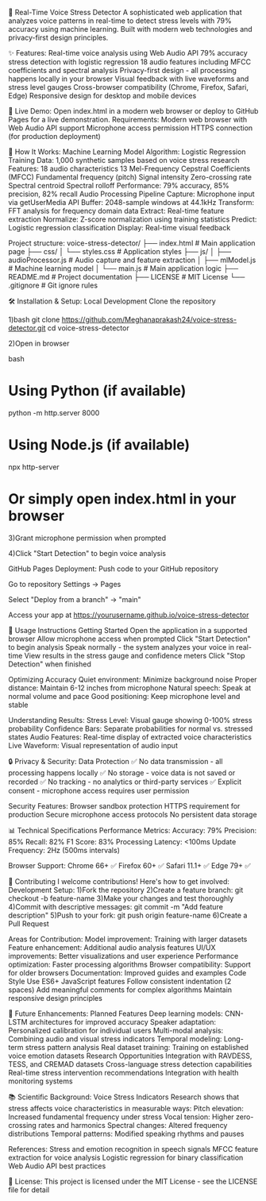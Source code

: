 🎤 Real-Time Voice Stress Detector
A sophisticated web application that analyzes voice patterns in real-time to detect stress levels with 79% accuracy using machine learning. Built with modern web technologies and privacy-first design principles.

✨ Features:
Real-time voice analysis using Web Audio API
79% accuracy stress detection with logistic regression
18 audio features including MFCC coefficients and spectral analysis
Privacy-first design - all processing happens locally in your browser
Visual feedback with live waveforms and stress level gauges
Cross-browser compatibility (Chrome, Firefox, Safari, Edge)
Responsive design for desktop and mobile devices

🚀 Live Demo:
Open index.html in a modern web browser or deploy to GitHub Pages for a live demonstration.
Requirements:
Modern web browser with Web Audio API support
Microphone access permission
HTTPS connection (for production deployment)

🔬 How It Works:
Machine Learning Model
Algorithm: Logistic Regression
Training Data: 1,000 synthetic samples based on voice stress research
Features: 18 audio characteristics
13 Mel-Frequency Cepstral Coefficients (MFCC)
Fundamental frequency (pitch)
Signal intensity
Zero-crossing rate
Spectral centroid
Spectral rolloff
Performance: 79% accuracy, 85% precision, 82% recall
Audio Processing Pipeline
Capture: Microphone input via getUserMedia API
Buffer: 2048-sample windows at 44.1kHz
Transform: FFT analysis for frequency domain data
Extract: Real-time feature extraction
Normalize: Z-score normalization using training statistics
Predict: Logistic regression classification
Display: Real-time visual feedback

Project structure:
voice-stress-detector/
├── index.html              # Main application page
├── css/
│   └── styles.css          # Application styles
├── js/
│   ├── audioProcessor.js   # Audio capture and feature extraction
│   ├── mlModel.js         # Machine learning model
│   └── main.js            # Main application logic
├── README.md              # Project documentation
├── LICENSE                # MIT License
└── .gitignore            # Git ignore rules

🛠️ Installation & Setup:
Local Development
Clone the repository

1)bash
git clone https://github.com/Meghanaprakash24/voice-stress-detector.git
cd voice-stress-detector

2)Open in browser

bash
# Using Python (if available)
python -m http.server 8000

# Using Node.js (if available)
npx http-server

# Or simply open index.html in your browser

3)Grant microphone permission when prompted

4)Click "Start Detection" to begin voice analysis

GitHub Pages Deployment:
Push code to your GitHub repository

Go to repository Settings → Pages

Select "Deploy from a branch" → "main"

Access your app at https://yourusername.github.io/voice-stress-detector

🎯 Usage Instructions
Getting Started
Open the application in a supported browser
Allow microphone access when prompted
Click "Start Detection" to begin analysis
Speak normally - the system analyzes your voice in real-time
View results in the stress gauge and confidence meters
Click "Stop Detection" when finished

Optimizing Accuracy
Quiet environment: Minimize background noise
Proper distance: Maintain 6-12 inches from microphone
Natural speech: Speak at normal volume and pace
Good positioning: Keep microphone level and stable

Understanding Results:
Stress Level: Visual gauge showing 0-100% stress probability
Confidence Bars: Separate probabilities for normal vs. stressed states
Audio Features: Real-time display of extracted voice characteristics
Live Waveform: Visual representation of audio input

🔒 Privacy & Security:
Data Protection
✅ No data transmission - all processing happens locally
✅ No storage - voice data is not saved or recorded
✅ No tracking - no analytics or third-party services
✅ Explicit consent - microphone access requires user permission

Security Features:
Browser sandbox protection
HTTPS requirement for production
Secure microphone access protocols
No persistent data storage

📊 Technical Specifications
Performance Metrics:
Accuracy: 79%
Precision: 85%
Recall: 82%
F1 Score: 83%
Processing Latency: <100ms
Update Frequency: 2Hz (500ms intervals)

Browser Support:
Chrome 66+ ✅
Firefox 60+ ✅
Safari 11.1+ ✅
Edge 79+ ✅


🤝 Contributing
I welcome contributions! Here's how to get involved:
Development Setup:
1)Fork the repository
2)Create a feature branch: git checkout -b feature-name
3)Make your changes and test thoroughly
4)Commit with descriptive messages: git commit -m "Add feature description"
5)Push to your fork: git push origin feature-name
6)Create a Pull Request

Areas for Contribution:
Model improvement: Training with larger datasets
Feature enhancement: Additional audio analysis features
UI/UX improvements: Better visualizations and user experience
Performance optimization: Faster processing algorithms
Browser compatibility: Support for older browsers
Documentation: Improved guides and examples
Code Style
Use ES6+ JavaScript features
Follow consistent indentation (2 spaces)
Add meaningful comments for complex algorithms
Maintain responsive design principles

🔮 Future Enhancements:
Planned Features
Deep learning models: CNN-LSTM architectures for improved accuracy
Speaker adaptation: Personalized calibration for individual users
Multi-modal analysis: Combining audio and visual stress indicators
Temporal modeling: Long-term stress pattern analysis
Real dataset training: Training on established voice emotion datasets
Research Opportunities
Integration with RAVDESS, TESS, and CREMAD datasets
Cross-language stress detection capabilities
Real-time stress intervention recommendations
Integration with health monitoring systems

📚 Scientific Background:
Voice Stress Indicators
Research shows that stress affects voice characteristics in measurable ways:
Pitch elevation: Increased fundamental frequency under stress
Vocal tension: Higher zero-crossing rates and harmonics
Spectral changes: Altered frequency distributions
Temporal patterns: Modified speaking rhythms and pauses

References:
Stress and emotion recognition in speech signals
MFCC feature extraction for voice analysis
Logistic regression for binary classification
Web Audio API best practices

📄 License:
This project is licensed under the MIT License - see the LICENSE file for detail

